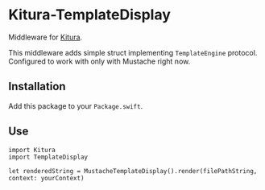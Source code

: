 # Kitura-TemplateDisplay
Middleware for [Kitura](https://github.com/IBM-Swift/Kitura).

This middleware adds simple struct implementing `TemplateEngine` protocol. Configured to work with only with Mustache right now.

## Installation

Add this package to your `Package.swift`.

## Use
```
import Kitura
import TemplateDisplay

let renderedString = MustacheTemplateDisplay().render(filePathString, context: yourContext)
```
